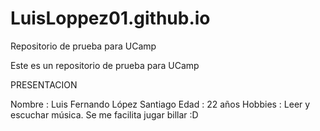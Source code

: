 # LuisLoppez01.github.io
Repositorio de prueba para UCamp

Este es un repositorio de prueba para UCamp

PRESENTACION

Nombre : Luis Fernando López Santiago
Edad : 22 años
Hobbies : Leer y escuchar música. Se me facilita jugar billar :D